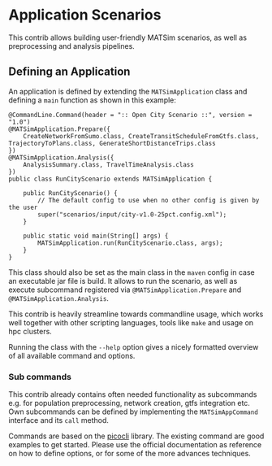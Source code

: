 
# Application Scenarios

This contrib allows building user-friendly MATSim scenarios, as well as preprocessing and analysis pipelines.


## Defining an Application

An application is defined by extending the `MATSimApplication` class and defining a `main` function as shown in this example:


    @CommandLine.Command(header = ":: Open City Scenario ::", version = "1.0")
    @MATSimApplication.Prepare({
        CreateNetworkFromSumo.class, CreateTransitScheduleFromGtfs.class, TrajectoryToPlans.class, GenerateShortDistanceTrips.class
    })
    @MATSimApplication.Analysis({
        AnalysisSummary.class, TravelTimeAnalysis.class
    })
    public class RunCityScenario extends MATSimApplication {
     
        public RunCityScenario() {
            // The default config to use when no other config is given by the user
            super("scenarios/input/city-v1.0-25pct.config.xml");
        }
    
        public static void main(String[] args) {
            MATSimApplication.run(RunCityScenario.class, args);
        }
    }

This class should also be set as the main class in the `maven` config in case an executable jar file is build.
It allows to run the scenario, as well as execute subcommand registered via
`@MATSimApplication.Prepare` and `@MATSimApplication.Analysis`.

This contrib is heavily streamline towards commandline usage, which works well together with other scripting languages,
tools like `make` and usage on hpc clusters.

Running the class with the `--help` option gives a nicely formatted overview of all available command and options.

### Sub commands

This contrib already contains often needed functionality as subcommands e.g. for population preprocessing, network creation, gtfs integration etc.
Own subcommands can be defined by implementing the `MATSimAppCommand` interface and its `call` method.

Commands are based on the [picocli](https://picocli.info/) library. The existing command are good examples to get started.
Please use the official documentation as reference on how to define options, or for some of the more advances techniques.